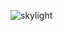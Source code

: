 ![skylight](https://github.com/prathmesh61/LightForcast-WebClone/assets/104343605/cdd6b29f-15b2-4e72-9eb7-1fbb56b7f129)
